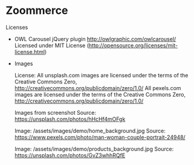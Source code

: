 # Zoommerce

Licenses

* OWL Carousel jQuery plugin
    http://owlgraphic.com/owlcarousel/
    Licensed under MIT License (http://opensource.org/licenses/mit-license.html)

* Images

    License:
        All unsplash.com images are licensed under the terms of the Creative Commons Zero, http://creativecommons.org/publicdomain/zero/1.0/
        All pexels.com images are licensed under the terms of the Creative Commons Zero, http://creativecommons.org/publicdomain/zero/1.0/

    Images from screenshot
    Source: https://unsplash.com/photos/hHcHf4mOFgk

    Image: /assets/images/demo/home_background.jpg
    Source: https://www.pexels.com/photo/man-woman-couple-portrait-24948/

    Image: /assets/images/demo/products_background.jpg
    Source: https://unsplash.com/photos/GvZ3whhRQfE



